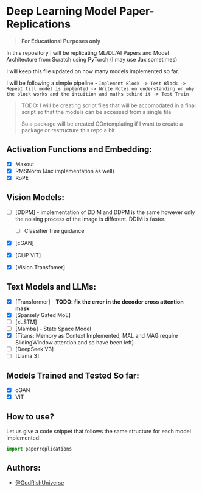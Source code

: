 # Deep Learning Model Paper-Replications

>  **For Educational Purposes only**

In this repository I will be replicating ML/DL/AI Papers and Model Architecture from Scratch using PyTorch (I may use Jax sometimes)

I will keep this file updated on how many models implemented so far.

I will be following a simple pipeline - `Implement Block -> Test Block -> Repeat till model is implented -> Write Notes on understanding on why the block works and the intuition and maths behind it -> Test Train`

> TODO: I will be creating script files that will be accomodated in a final script so that the models can be accessed from a single file
>
> ~~So a package will be created~~
> COntemplating if I want to create a package or restructure this repo a bit

## Activation Functions and Embedding:

* [X] Maxout
* [X] RMSNorm (Jax implementation as well)
* [X] RoPE

## Vision Models:

* [ ] [DDPM] - implementation of DDIM and DDPM is the same however only the noising process of the image is different. DDIM is faster.
  * [ ] Classifier free guidance
* [X] [cGAN]
* [X] [CLiP ViT]
* [X] [Vision Transfomer]


## Text Models and LLMs:

* [X] [Transformer] - **TODO: fix the error in the decoder cross attention mask**
* [X] [Sparsely Gated MoE]
* [ ] [xLSTM]
* [ ] [Mamba] - State Space Model
* [X] [Titans: Memory as Context Implemented, MAL and MAG require SlidingWindow attention and so have been left]
* [ ] [DeepSeek V3]
* [ ] [Llama 3]

## Models Trained and Tested So far:

* [X] cGAN
* [X] ViT

##  How to use?

Let us give a code snippet that follows the same structure for each model implemented:


```python
import paperreplications


```

## Authors:

- [@GodRishUniverse](https://github.com/GodRishUniverse)

